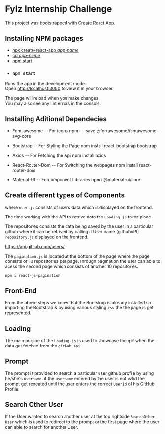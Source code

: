 
# Fylz Internship Challenge

This project was bootstrapped with [Create React App](https://github.com/facebook/create-react-app).

## Installing NPM packages 

 - [npx create-react-app *app-name*](https://create-react-app.dev/)
 - [cd *app-name*](https://create-react-app.dev/)
 - [npm start](https://create-react-app.dev/)
 - ### `npm start`

Runs the app in the development mode.\
Open [http://localhost:3000](http://localhost:3000) to view it in your browser.

The page will reload when you make changes.\
You may also see any lint errors in the console.

## Installing Aditional Dependecies

- Font-awesome -- For Icons
npm i --save @fortawesome/fontawesome-svg-core

- Bootstrap -- For Styling the Page
npm install react-bootstrap bootstrap
- Axios -- For Fetching the Api 
npm install axios
- React-Router-Dom -- For Switching the webpages 
npm install react-router-dom
- Material-UI -- Forcomponent Libraries
npm i @material-ui/core

## Create different types of Components

where `user.js` consists of users data which is displayed on the frontend.

The time working with the API to retrive data the  `Loading.js` takes place .

The repositories consists the data being saved by the user in a particular github where it can be retrived by calling it User name (githubAPI) `repository.js` displayed on the frontend.

https://api.github.com/users/

The `pagination.js` is located at the bottom of the page where the page consists of 10 repositories per page.Through pagination the user can able to acess the second page which consists of another 10 repositories.

`npm i react-js-pagination`
## Front-End 
From the above steps we know that the Bootstrap is already installed so importing the Bootstrap & by using various styling `css` the the page is get represented. 
## Loading 
The main purpoe of the `Loading.js` is used to showcase the `gif` when the data get fetched from the `github api`.
## Prompt
The prompt is provided to search a particular user github profile by using he/she's `username`.
if the `username` entered by the user is not valid the prompt get repeated until the user enters the correct `UserId` of his GitHub Profile.

## Search Other User 
If the User wanted to search another user at the top rightside `SearchOther User` which is used to redirect to the prompt or the first page where the user can able to search for another User.
